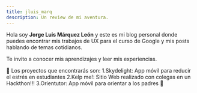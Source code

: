 ```yaml
---
title: jluis_marq
description: Un review de mi aventura.
---
```


Hola soy **Jorge Luis Márquez León** y este es mi blog personal donde puedes encontrar mis trabajos de UX para el curso de Google y mis posts hablando de temas cotidianos.

Te invito a conocer mis aprendizajes y leer mis experiencias.

🚀
Los proyectos que encontrarás son: 
1.Skydelight: App móvil para reducir el estrés en estudiantes
2.Kelp me!: Sitio Web realizado con colegas en un Hackthon!!! 
3.Orientutor: App móvil para orientar a los padres
🚀
